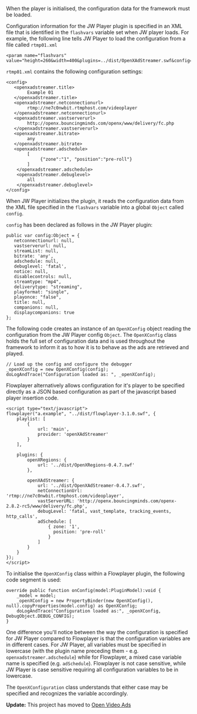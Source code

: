 When the player is initialised, the configuration data for the framework must be loaded.

Configuration information for the JW Player plugin is specified in an XML file that is identified in the `flashvars` variable set when JW player loads. For example, the following line tells JW Player to load the configuration from a file called `rtmp01.xml`

```
<param name="flashvars" value="height=260&width=400&plugins=../dist/OpenXAdStreamer.swf&config=rtmp01.xml"/>
```

`rtmp01.xml` contains the following configuration settings:

```
<config>
   <openxadstreamer.title>
        Example 01
   </openxadstreamer.title>
   <openxadstreamer.netconnectionurl>
        rtmp://ne7c0nwbit.rtmphost.com/videoplayer
   </openxadstreamer.netconnectionurl>
   <openxadstreamer.vastserverurl>
    	http://openx.bouncingminds.com/openx/www/delivery/fc.php
   </openxadstreamer.vastserverurl>
   <openxadstreamer.bitrate>
    	any
   </openxadstreamer.bitrate>
   <openxadstreamer.adschedule>
        [
             {"zone":"1", "position":"pre-roll"}
    	]
    </openxadstreamer.adschedule>
    <openxadstreamer.debuglevel>
    	all
    </openxadstreamer.debuglevel>
</config>
```

When JW Player initializes the plugin, it reads the configuration data from the XML file specified in the `flashvars` variable into a global `Object` called `config`.

`config` has been declared as follows in the JW Player plugin:

```
public var config:Object = {
   netconnectionurl: null,
   vastserverurl: null,
   streamList: null,
   bitrate: 'any',
   adschedule: null,
   debuglevel: 'fatal',
   notice: null,
   disablecontrols: null,
   streamtype: "mp4",
   deliverytype: "streaming",
   playformat: "single",
   playonce: "false",
   title: null,
   companions: null,
   displaycompanions: true
};
```

The following code creates an instance of an `OpenXConfig` object reading the configuration from the JW Player config `Object`.  The `OpenXConfig` class holds the full set of configuration data and is used throughout the framework to inform it as to how it is to behave as the ads are retrieved and played.

```
// Load up the config and configure the debugger
_openXConfig = new OpenXConfig(config);
doLogAndTrace("Configuration loaded as: ", _openXConfig);
```

Flowplayer alternatively allows configuration for it's player to be specified directly as a JSON based configuration as part of the javascript based player insertion code.

```
<script type="text/javascript">
flowplayer("a.example", "../dist/flowplayer-3.1.0.swf", {
    playlist: [
        {
            url: 'main',
            provider: 'openXAdStreamer'
        }
    ],
    
    plugins: {
        openXRegions: {
            url: '../dist/OpenXRegions-0.4.7.swf'    		
        },

        openXAdStreamer: {
            url: '../dist/OpenXAdStreamer-0.4.7.swf',
            netConnectionUrl: 'rtmp://ne7c0nwbit.rtmphost.com/videoplayer',
            vastServerURL: 'http://openx.bouncingminds.com/openx-2.8.2-rc5/www/delivery/fc.php',
            debugLevel: 'fatal, vast_template, tracking_events, http_calls',
            adSchedule: [
                { zone: '1',
                  position: 'pre-roll'
                }
            ]
        }
    }
});
</script>
```

To initialise the `OpenXConfig` class within a Flowplayer plugin, the following code segment is used:

```
override public function onConfig(model:PluginModel):void {
    _model = model;			
    _openXConfig = new PropertyBinder(new OpenXConfig(), null).copyProperties(model.config) as OpenXConfig;
    doLogAndTrace("Configuration loaded as:", _openXConfig, DebugObject.DEBUG_CONFIG);
}
```

One difference you'll notice between the way the configuration is specified for JW Player compared to Flowplayer is that the configuration variables are in different cases. For JW Player, all variables must be specified in lowercase (with the plugin name preceding them - e.g. `openxadstreamer.adschedule`) while for Flowplayer, a mixed case variable name is specified (e.g. `adSchedule`). Flowplayer is not case sensitive, while JW Player is case sensitive requiring all configuration variables to be in lowercase.

The `OpenXConfiguration` class understands that either case may be specified and recognizes the variable accordingly.

**Update:** This project has moved to [Open Video Ads](http://code.google.com/p/open-video-ads)